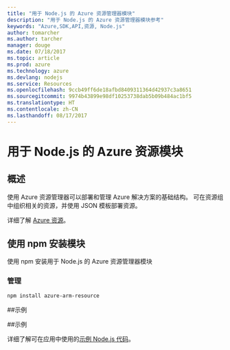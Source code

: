 ```yaml
---
title: "用于 Node.js 的 Azure 资源管理器模块"
description: "用于 Node.js 的 Azure 资源管理器模块参考"
keywords: "Azure,SDK,API,资源, Node.js"
author: tomarcher
ms.author: tarcher
manager: douge
ms.date: 07/18/2017
ms.topic: article
ms.prod: azure
ms.technology: azure
ms.devlang: nodejs
ms.service: Resources
ms.openlocfilehash: 9ccb49ff6de18afbd8409311364d42937c3a8651
ms.sourcegitcommit: 9974b43899e98df10253738dab5b09b484ac1bf5
ms.translationtype: HT
ms.contentlocale: zh-CN
ms.lasthandoff: 08/17/2017
---
```

# <a name="azure-resource-modules-for-nodejs"></a>用于 Node.js 的 Azure 资源模块

## <a name="overview"></a>概述

使用 Azure 资源管理器可以部署和管理 Azure 解决方案的基础结构。 可在资源组中组织相关的资源，并使用 JSON 模板部署资源。

详细了解 [Azure 资源](https://docs.microsoft.com/azure/azure-resource-manager/)。

## <a name="install-the-modules-with-npm"></a>使用 npm 安装模块

使用 npm 安装用于 Node.js 的 Azure 资源管理器模块

### <a name="management"></a>管理

```bash
npm install azure-arm-resource
```

##<a name="example"></a>示例

##<a name="samples"></a>示例

详细了解可在应用中使用的[示例 Node.js 代码](https://azure.microsoft.com/resources/samples/?platform=nodejs)。